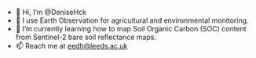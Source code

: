 - 👋 Hi, I’m @DeniseHck
- 👀 I use Earth Observation for agricultural and environmental monitoring.
- 🌱 I’m currently learning how to map Soil Organic Carbon (SOC) content from Sentinel-2 bare soil reflectance maps.
- 📫 Reach me at eedh@leeds.ac.uk

<!---
DeniseHck/DeniseHck is a ✨ special ✨ repository because its `README.md` (this file) appears on your GitHub profile.
You can click the Preview link to take a look at your changes.
--->
